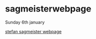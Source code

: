 # sagmeisterwebpage

Sunday 6th january 

[stefan sagmeister webpage](https://paulabart.github.io/sagmeisterwebpage/stefan%20sagmeister%20webpage)